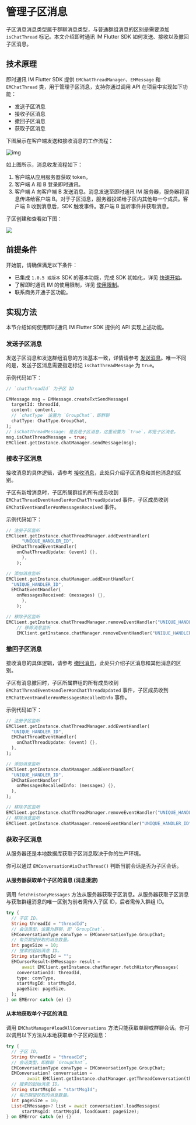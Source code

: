 # 管理子区消息

<Toc />

子区消息消息类型属于群聊消息类型，与普通群组消息的区别是需要添加 `isChatThread` 标记。本文介绍即时通讯 IM Flutter SDK 如何发送、接收以及撤回子区消息。

## 技术原理

即时通讯 IM Flutter SDK 提供 `EMChatThreadManager`、`EMMessage` 和 `EMChatThread` 类，用于管理子区消息，支持你通过调用 API 在项目中实现如下功能：

- 发送子区消息
- 接收子区消息
- 撤回子区消息
- 获取子区消息

下图展示在客户端发送和接收消息的工作流程：

![img](/images/android/sendandreceivemsg.png)

如上图所示，消息收发流程如下：

1. 客户端从应用服务器获取 token。
2. 客户端 A 和 B 登录即时通讯。
3. 客户端 A 向客户端 B 发送消息。消息发送至即时通讯 IM 服务器，服务器将消息传递给客户端 B。对于子区消息，服务器投递给子区内其他每一个成员。客户端 B 收到消息后，SDK 触发事件。客户端 B 监听事件并获取消息。

子区创建和查看如下图：

![](/images/ios/threads.png)

## 前提条件

开始前，请确保满足以下条件：

- 已集成 `1.0.5 或版本` SDK 的基本功能，完成 SDK 初始化，详见 [快速开始](quickstart.html)。
- 了解即时通讯 IM 的使用限制，详见 [使用限制](/product/limitation.html)。
- 联系商务开通子区功能。

## 实现方法

本节介绍如何使用即时通讯 IM Flutter SDK 提供的 API 实现上述功能。

### 发送子区消息

发送子区消息和发送群组消息的方法基本一致，详情请参考 [发送消息](message_send_receive.html#发送消息)。唯一不同的是，发送子区消息需要指定标记 `isChatThreadMessage` 为 `true`。

示例代码如下：

```dart
// `chatThreadId` 为子区 ID

EMMessage msg = EMMessage.createTxtSendMessage(
  targetId: threadId,
  content: content,
  // `chatType` 设置为 `GroupChat`，即群聊
  chatType: ChatType.GroupChat,
);
// isChatThreadMessage: 是否是子区消息，这里设置为 `true`，即是子区消息。
msg.isChatThreadMessage = true;
EMClient.getInstance.chatManager.sendMessage(msg);
```

### 接收子区消息

接收消息的具体逻辑，请参考 [接收消息](message_send_receive.html#接收消息)，此处只介绍子区消息和其他消息的区别。

子区有新增消息时，子区所属群组的所有成员收到 `EMChatThreadEventHandler#onChatThreadUpdated` 事件，子区成员收到 `EMChatEventHandler#onMessagesReceived` 事件。

示例代码如下：

```dart
// 注册子区监听
EMClient.getInstance.chatThreadManager.addEventHandler(
      "UNIQUE_HANDLER_ID",
  EMChatThreadEventHandler(
    onChatThreadUpdate: (event) {},
      ),
    );

// 添加消息监听
EMClient.getInstance.chatManager.addEventHandler(
  "UNIQUE_HANDLER_ID",
  EMChatEventHandler(
    onMessagesReceived: (messages) {},
      ),
    );

// 移除子区监听
EMClient.getInstance.chatThreadManager.removeEventHandler("UNIQUE_HANDLER_ID");
    // 移除消息监听
    EMClient.getInstance.chatManager.removeEventHandler("UNIQUE_HANDLER_ID");
```

### 撤回子区消息

接收消息的具体逻辑，请参考 [撤回消息](message_recall.html)，此处只介绍子区消息和其他消息的区别。

子区有消息撤回时，子区所属群组的所有成员收到 `EMChatThreadEventHandler#onChatThreadUpdated` 事件，子区成员收到 `EMChatEventHandler#onMessagesRecalledInfo` 事件。

示例代码如下：

```dart
// 注册子区监听
EMClient.getInstance.chatThreadManager.addEventHandler(
  "UNIQUE_HANDLER_ID",
  EMChatThreadEventHandler(
    onChatThreadUpdate: (event) {},
  ),
);

// 添加消息监听
EMClient.getInstance.chatManager.addEventHandler(
  "UNIQUE_HANDLER_ID",
  EMChatEventHandler(
    onMessagesRecalledInfo: (messages) {},
  ),
);

// 移除子区监听
EMClient.getInstance.chatThreadManager.removeEventHandler("UNIQUE_HANDLER_ID");
// 移除消息监听
EMClient.getInstance.chatManager.removeEventHandler("UNIQUE_HANDLER_ID");
```

### 获取子区消息

从服务器还是本地数据库获取子区消息取决于你的生产环境。

你可以通过 `EMConversation#isChatThread()` 判断当前会话是否为子区会话。

#### 从服务器获取单个子区的消息 (消息漫游)

调用 `fetchHistoryMessages` 方法从服务器获取子区消息。从服务器获取子区消息与获取群组消息的唯一区别为前者需传入子区 ID，后者需传入群组 ID。

```dart
try {
  // 子区 ID。
  String threadId = "threadId";
  // 会话类型，设置为群聊，即 `GroupChat`。
  EMConversationType convType = EMConversationType.GroupChat;
  // 每页期望获取的消息数量。
  int pageSize = 10;
  // 搜索的起始消息 ID。
  String startMsgId = "";
  EMCursorResult<EMMessage> result =
      await EMClient.getInstance.chatManager.fetchHistoryMessages(
    conversationId: threadId,
    type: convType,
    startMsgId: startMsgId,
    pageSize: pageSize,
  );
} on EMError catch (e) {}
```

#### 从本地获取单个子区的消息

调用 `EMChatManager#loadAllConversations` 方法只能获取单聊或群聊会话。你可以调用以下方法从本地获取单个子区的消息：

```dart
try {
  // 子区 ID。
  String threadId = "threadId";
  // 会话类型，即群聊 `GroupChat`。
  EMConversationType convType = EMConversationType.GroupChat;
  EMConversation? converrsation =
        await EMClient.getInstance.chatManager.getThreadConversation(threadId);
  // 搜索的起始消息 ID。
  String startMsgId = "startMsgId";
  // 每页期望获取的消息数量。
  int pageSize = 10;
  List<EMMessage>? list = await conversation?.loadMessages(
      startMsgId: startMsgId, loadCount: pageSize);
} on EMError catch (e) {}
```